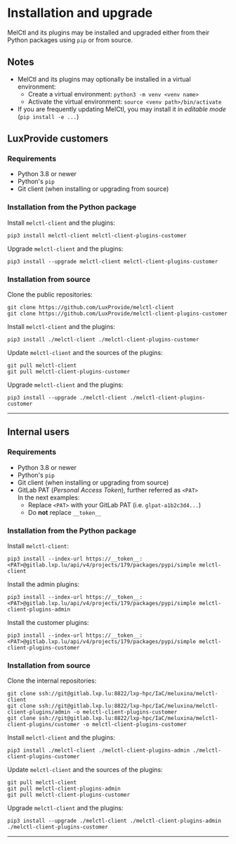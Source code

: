 <!-- vim: set ft=4 ts=Markdown -->

# Installation and upgrade

MelCtl and its plugins may be installed and upgraded either from their Python
packages using `pip` or from source.

## Notes

* MelCtl and its plugins may optionally be installed in a virtual environment:
    * Create a virtual environment: `python3 -m venv <venv name>`
    * Activate the virtual environment: `source <venv path>/bin/activate`
* If you are frequently updating MelCtl, you may install it in _editable mode_ (`pip install -e ...`)

## LuxProvide customers

### Requirements

* Python 3.8 or newer
* Python's `pip`
* Git client (when installing or upgrading from source)

### Installation from the Python package

Install `melctl-client` and the plugins:

```shell
pip3 install melctl-client melctl-client-plugins-customer
```

Upgrade `melctl-client` and the plugins:

```
pip3 install --upgrade melctl-client melctl-client-plugins-customer
```

### Installation from source

Clone the public repositories:

```shell
git clone https://github.com/LuxProvide/melctl-client
git clone https://github.com/LuxProvide/melctl-client-plugins-customer
```

Install `melctl-client` and the plugins:

```shell
pip3 install ./melctl-client ./melctl-client-plugins-customer
```

Update `melctl-client` and the sources of the plugins:

```shell
git pull melctl-client
git pull melctl-client-plugins-customer
```

Upgrade `melctl-client` and the plugins:

```shell
pip3 install --upgrade ./melctl-client ./melctl-client-plugins-customer
```

---

## Internal users

### Requirements

* Python 3.8 or newer
* Python's `pip`
* Git client (when installing or upgrading from source)
* GitLab PAT (_Personal Access Token_), further referred as `<PAT>`  
    In the next examples:
    * Replace `<PAT>` with your GitLab PAT (i.e. `glpat-a1b2c3d4...`)
    * Do **not** replace `__token__`

### Installation from the Python package

Install `melctl-client`:

```shell
pip3 install --index-url https://__token__:<PAT>@gitlab.lxp.lu/api/v4/projects/179/packages/pypi/simple melctl-client
```

Install the admin plugins:

```shell
pip3 install --index-url https://__token__:<PAT>@gitlab.lxp.lu/api/v4/projects/179/packages/pypi/simple melctl-client-plugins-admin
```

Install the customer plugins:

```shell
pip3 install --index-url https://__token__:<PAT>@gitlab.lxp.lu/api/v4/projects/179/packages/pypi/simple melctl-client-plugins-customer
```

### Installation from source

Clone the internal repositories:

```shell
git clone ssh://git@gitlab.lxp.lu:8822/lxp-hpc/IaC/meluxina/melctl-client
git clone ssh://git@gitlab.lxp.lu:8822/lxp-hpc/IaC/meluxina/melctl-client-plugins/admin -o melctl-client-plugins-customer
git clone ssh://git@gitlab.lxp.lu:8822/lxp-hpc/IaC/meluxina/melctl-client-plugins/customer -o melctl-client-plugins-customer
```

Install `melctl-client` and the plugins:

```shell
pip3 install ./melctl-client ./melctl-client-plugins-admin ./melctl-client-plugins-customer
```

Update `melctl-client` and the sources of the plugins:

```shell
git pull melctl-client
git pull melctl-client-plugins-admin
git pull melctl-client-plugins-customer
```

Upgrade `melctl-client` and the plugins:

```shell
pip3 install --upgrade ./melctl-client ./melctl-client-plugins-admin ./melctl-client-plugins-customer
```

---
